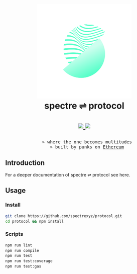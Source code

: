 <h1 align="center">
  <br>
  <a href="https://spectre.xyz" target="_blank"><img src=".github/logo.png" alt="spectre ⇌ protocol" width="300"></a>
  <br>
  spectre ⇌ protocol
  <br>
  <p align="center">
    <a href="https://github.com/spectrexyz/protocol/actions/workflows/test.js.yml">
      <img src="https://github.com/spectrexyz/protocol/actions/workflows/test.js.yml/badge.svg?branch=master" />
    </a>
    <a href="https://www.gnu.org/licenses/gpl-3.0">
      <img src="https://img.shields.io/badge/License-GPLv3-green.svg" />
    </a>
  </p>
</h1>

<pre align="center">
  » where the one becomes multitudes
  » built by punks on <a href="http://ethereum.org" target="_blank">Ethereum</a>
</pre>

## Introduction

For a deeper documentation of spectre ⇌ protocol see here.

## Usage

### Install

```bash
git clone https://github.com/spectrexyz/protocol.git
cd protocol && npm install
```

### Scripts

```bash
npm run lint
npm run compile
npm run test
npm run test:coverage
npm run test:gas
```
